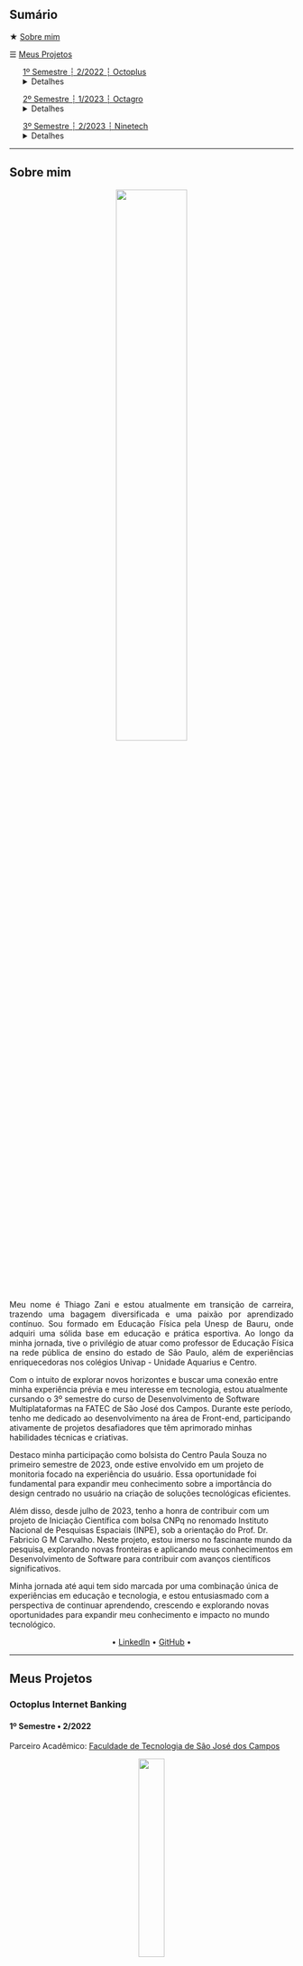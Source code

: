 <h2 id="sumario">Sumário</h2>
<p>★ <a href="#sobre">Sobre mim</a></p>
<p>☰ <a href="#projetos">Meus Projetos</a></p>
<div class="semestre1">
<ul><a href="#octoplus">1º Semestre ┆ 2/2022 ┆ Octoplus</a>
  <details>
    <summary>Detalhes</summary>
    <ul>◻️ <a href="#tecnologias-utilizadas">Tecnologias Utilizadas</a></ul>
    <ul>◻️ <a href="#contribuições-pessoais">Contribuições Pessoais</a></ul>
    <ul>◻️ <a href="#lições-aprendidas">Lições Aprendidas</a>
    <ul>◻️ <a href="#hard-skills">Hard Skills</a></ul>
    <ul>◻️ <a href="#hard-skills">Soft Skills</a></ul>
    </ul>
  </details>
</ul>
</div>
<div class="semestre2">
<ul><a href="#octagro">2º Semestre ┆ 1/2023 ┆ Octagro</a>
  <details>
    <summary>Detalhes</summary>
    <ul>◻️ <a href="#tecnologias-utilizadas-">Tecnologias Utilizadas</a></ul>
    <ul>◻️ <a href="#contribuições-pessoais-">Contribuições Pessoais</a></ul>
    <ul>◻️ <a href="#lições-aprendidas-">Lições Aprendidas</a>
    <ul>◻️ <a href="#hard-skills-">Hard Skills</a></ul>
    <ul>◻️ <a href="#hard-skills-">Soft Skills</a></ul>
    </ul>
  </details>
</ul>
</div>
</div>
<div class="semestre3">
<ul><a href="#ninetech">3º Semestre ┆ 2/2023 ┆ Ninetech</a>
  <details>
    <summary>Detalhes</summary>
    <ul>◻️ <a href="#tecnologias-utilizadas--">Tecnologias Utilizadas</a></ul>
    <ul>◻️ <a href="#contribuições-pessoais--">Contribuições Pessoais</a></ul>
    <ul>◻️ <a href="#lições-aprendidas--">Lições Aprendidas</a>
    <ul>◻️ <a href="#hard-skills--">Hard Skills</a></ul>
    <ul>◻️ <a href="#hard-skills--">Soft Skills</a></ul>
    </ul>
  </details>
</ul>
</div>
<hr>
<h2>Sobre mim</h2>
<span id="sobre">
<p align="center"><img src="./img/thiago_background_logo_400px.png
" width="50%"></img></p>
<p align="justify">
Meu nome é Thiago Zani e estou atualmente em transição de carreira, trazendo uma bagagem diversificada e uma paixão por aprendizado contínuo. Sou formado em Educação Física pela Unesp de Bauru, onde adquiri uma sólida base em educação e prática esportiva. Ao longo da minha jornada, tive o privilégio de atuar como professor de Educação Física na rede pública de ensino do estado de São Paulo, além de experiências enriquecedoras nos colégios Univap - Unidade Aquarius e Centro.

Com o intuito de explorar novos horizontes e buscar uma conexão entre minha experiência prévia e meu interesse em tecnologia, estou atualmente cursando o 3º semestre do curso de Desenvolvimento de Software Multiplataformas na FATEC de São José dos Campos. Durante este período, tenho me dedicado ao desenvolvimento na área de Front-end, participando ativamente de projetos desafiadores que têm aprimorado minhas habilidades técnicas e criativas.

Destaco minha participação como bolsista do Centro Paula Souza no primeiro semestre de 2023, onde estive envolvido em um projeto de monitoria focado na experiência do usuário. Essa oportunidade foi fundamental para expandir meu conhecimento sobre a importância do design centrado no usuário na criação de soluções tecnológicas eficientes.

Além disso, desde julho de 2023, tenho a honra de contribuir com um projeto de Iniciação Científica com bolsa CNPq no renomado Instituto Nacional de Pesquisas Espaciais (INPE), sob a orientação do Prof. Dr. Fabricio G M Carvalho. Neste projeto, estou imerso no fascinante mundo da pesquisa, explorando novas fronteiras e aplicando meus conhecimentos em Desenvolvimento de Software para contribuir com avanços científicos significativos.

Minha jornada até aqui tem sido marcada por uma combinação única de experiências em educação e tecnologia, e estou entusiasmado com a perspectiva de continuar aprendendo, crescendo e explorando novas oportunidades para expandir meu conhecimento e impacto no mundo tecnológico.
</p>

<p align="center">• <a href="https://www.linkedin.com/in/thiago-zani-1b8503249/">LinkedIn</a> • <a href="https://github.com/zani19">GitHub</a> •</p>
<hr>

<div id="octoplus">
<h2 id="projetos">Meus Projetos</h2>
<h3>Octoplus Internet Banking</h3>
<h4>1º Semestre • 2/2022 </h4>
<p align="justify">Parceiro Acadêmico: <a href="https://fatecsjc-prd.azurewebsites.net/">Faculdade de Tecnologia de São José dos Campos</a></p>
<p align="center"><img src="./img/logo_octoplus.png" width="30%"></img>
<p align="justify">

---

O projeto em foco concentra-se no desenvolvimento de um sistema de Internet Banking, com o propósito de monitorar e gerenciar operações bancárias, visando minimizar as interações presenciais.

Nossa abordagem utilizou o modelo MVC, concentrando-se na construção de uma aplicação em Flask para resolver os desafios propostos pelo cliente. Durante o desenvolvimento, aplicamos conhecimentos adquiridos em disciplinas do primeiro semestre, complementados por pesquisas extensivas fora do ambiente acadêmico. 

Nossa equipe, denominada Octoplus, adotou metodologias ágeis para a entrega de funcionalidades essenciais e para o desenvolvimento de uma interface administrativa intuitiva. Os principais atores do sistema são o cliente, o gerente de agência e o gerente geral.

Os requisitos funcionais elaborados para os clientes compreendem ações como cadastro, login, geração de extratos bancários, realização de movimentações financeiras (depósitos, saques e transferências), solicitações de atualização de dados cadastrais e fechamento de contas. Cada uma dessas ações foi planejada para gerar um comprovante correspondente, garantindo a rastreabilidade e a segurança das transações.

Este projeto representou não apenas a aplicação prática de conceitos acadêmicos, mas também a capacidade de adaptar e integrar novos conhecimentos para resolver desafios reais no mundo da programação e da engenharia de software.</p>
<p align="justify">
<br>

<h3>Tecnologias Utilizadas</h3>
<p align="justify"><a href="https://www.figma.com/">Figma:</a> para o desenvolvimento e prototipação das wireframes.</p>
<p align="justify"><a href="https://www.w3.org/standards/">HTML, CSS e JS:</a> para o desenvolvimento da página web e estilização.</p>
<p align="justify"><a href="https://flask.palletsprojects.com/en/3.0.x/">Python e Flask:</a> para a construção da lógica e requisitos solicitados pelo nosso cliente.</p>
<p align="justify"><a href="https://www.mysql.com/">MySQL:</a> como SGBD do nosso projeto.</p>
<p align="justify"><a href="https://aws.amazon.com/pt/">AWS:</a> para colocar nosso projeto rodando em nuvem.</p>
<br>

<h3>Contribuições Pessoais</h3>
<p align="justify">Desempenhando o papel de Product Owner (PO) neste projeto, minha responsabilidade principal foi garantir a compreensão precisa das necessidades do cliente e a sua tradução para o time de desenvolvimento. Minha experiência como professor e a maturidade resultante da minha trajetória profissional contribuíram significativamente para facilitar minhas funções como PO, especialmente no que se refere à comunicação e ao entendimento do produto.

Minha atuação como facilitador centralizou-se na definição clara dos requisitos do projeto, traduzindo as demandas do cliente em tarefas compreensíveis e acionáveis para a equipe de desenvolvimento. Essa responsabilidade incluiu a identificação e a especificação precisa das funcionalidades necessárias, assim como o estabelecimento de prioridades e metas alinhadas com as expectativas do cliente.

Aprofundando o entendimento do produto, mantive uma comunicação constante com a equipe de desenvolvimento, garantindo que as diretrizes fossem claras e que todas as dúvidas fossem prontamente esclarecidas. Isso envolveu a participação ativa em conversas detalhadas sobre as funcionalidades a serem implementadas, revisões de código e feedback contínuo durante todo o processo de desenvolvimento.
</p>
<br>
<h3>Lições Aprendidas</h3>
<p align="justify">O entendimento da Metodologia Ágil, particularmente através do modelo Scrum, foi uma das lições centrais. A dinâmica de sprint, reuniões diárias e retrospectivas revelou-se um método eficaz para garantir um fluxo de trabalho constante e adaptativo. Compreendi a importância de uma abordagem iterativa, permitindo ajustes contínuos com base no feedback do cliente e da equipe de desenvolvimento.

Trabalhar em equipe trouxe à tona a importância da comunicação e do respeito mútuo. A interação constante e a troca de ideias não só impulsionaram a resolução de problemas, mas também criaram um ambiente propício à inovação e ao crescimento coletivo.

A importância da documentação e do versionamento se destacou como pilares para a coesão do projeto. Manter registros detalhados das decisões tomadas, das mudanças implementadas e do progresso alcançado foi crucial para garantir a transparência e a continuidade do trabalho.

Como PO, aprendi que a função vai além de simplesmente traduzir demandas do cliente para a equipe de desenvolvimento. É preciso assumir um papel de liderança, facilitando a comunicação entre as partes envolvidas, garantindo a compreensão comum dos objetivos e assegurando que o produto final atenda às expectativas do cliente e às necessidades do usuário final.
</p>
<details>
  <summary><h3>Hard Skills</h3></summary>
  <br>
  <table align="center">
    <tr>
      <th width="300px">Tecnologia/Metodologia</th>
      <th width="300px">Classificação</th>
    </tr>
    <tr>
      <td>Python/Flask</td>
      <td>★★☆☆☆</td>
    </tr>
    <tr>
      <td>JavaScript</td>
      <td>★☆☆☆☆</td>
    </tr>
    <tr>
      <td>HTML/CSS</td>
      <td>★★★★★</td>
    </tr>
    <tr>
      <td>MYSQL</td>
      <td>★★★★☆</td>
    </tr>
    <tr>
      <td>AWS</td>
      <td>★★★★☆</td>
    </tr>
  </table>
</details>

<details>
<summary><h3>Soft Skills</h3></summary>
  <br>
  <table align="center">
    <tr>
      <th width="300px">PACER</th>
      <th width="300px">Classificação</th>
    </tr>
    <tr>
      <td>Proatividade</td>
      <td>★★★★☆</td>
    </tr>
    <tr>
      <td>Autonomia</td>
      <td>★★★☆☆</td>
    </tr>
    <tr>
      <td>Colaboração</td>
      <td>★★★☆☆</td>
    </tr>
    <tr>
      <td>Entrega de Resultados</td>
      <td>★★★★★</td>
    </tr>
  </table>
</details>
<br>

<p><a href="#sumario">Voltar ao início</a></p>
</div>
<hr>

<div id="octagro">
<h3>Octagro 🌾 ERP de Inspeção de entrada para controle de recebimento de grãos</h3>
<h4>2º Semestre • 1/2023</h4>
<p align="justify">Parceiro Acadêmico: <a href="https://www.jaia.software">Jaia Software</a></p>
<p align="center"><img src="./img/logo_octagro.png" width="30%"></img>
<p align="justify">
Em parceria com a empresa Jaia Software, nosso objetivo primordial foi aprimorar o controle do recebimento de grãos na agroindústria. Identificamos a necessidade de superar os obstáculos presentes nesse processo, que carece de critérios rigorosos de aprovação e relatórios abrangentes para otimizar a eficiência operacional.

O principal foco foi mitigar as dificuldades associadas à ausência de um sistema centralizado para inspeção de entrada. Essa lacuna impacta a segurança, qualidade, manutenção e gerenciamento de riscos. Para isso, nos comprometemos a desenvolver um sistema dedicado à "Inspeção de Entrada", visando não apenas um desafio técnico, mas também a compreensão abrangente do processo de recebimento de grãos.

Nossa solução foi elaborada com base nas necessidades específicas do processo, incorporando funcionalidades essenciais para uma verificação minuciosa e rigorosa dos grãos no momento de sua entrada na empresa. Isso envolveu diferentes etapas de validação realizadas por usuários distintos, visando garantir precisão e eficiência no processo.

No âmbito do sistema desenvolvido, criamos distintas funções para os usuários envolvidos. O Recebedor foi designado para efetuar a entrada dos grãos, enquanto o Analista verificava a documentação e procedimentos realizados de maneira precisa. O Aprovador, por sua vez, finalizava a entrada e o Administrador possuía permissões amplas, podendo executar todas as ações anteriores e também criar novos usuários para o ERP.
</p>
<h3 id="tecnologias-utilizadas-">Tecnologias Utilizadas</h3>
<p align="justify"><a href="https://www.figma.com/">Figma:</a> para o desenvolvimento e prototipação das wireframes.</p>
<p align="justify"><a href="https://react.dev/">React e Module CSS:</a> para o desenvolvimento da página web e estilização.</p>
<p align="justify"><a href="https://nodejs.org/en">JavaScript, Node e Express:</a> para a construção da lógica e requisitos solicitados pelo nosso cliente.</p>
<p align="justify"><a href="https://www.mysql.com/">MySQL:</a> como SGBD do nosso projeto.</p>
<br>
<h3>Contribuições Pessoais </h3>
<p align="justify">
Em parceria com meu colega Jean Lucas, concentrei meus esforços no desenvolvimento do protótipo inicial do projeto. Após sua aprovação pelo cliente na primeira semana, nossa equipe não precisou realizar alterações significativas ao longo das 4 sprints. Fui responsável pela concepção e implementação do sistema dedicado ao Administrador e Analista, assumindo a liderança nesses aspectos do sistema.

Minha principal área de atuação foi no front-end do projeto, utilizando o framework React. Durante a construção, foquei na criação de componentes reutilizáveis, utilizando os conceitos fundamentais do React, como a criação de componentes funcionais e de classe. Esses componentes foram desenvolvidos visando a modularidade e a facilidade de manutenção do código, garantindo uma estrutura flexível e escalável para o sistema.

Uma das contribuições específicas foi a formatação do projeto utilizando grid por meio do CSS, proporcionando uma organização eficiente do layout e uma interface intuitiva para os usuários. Esta abordagem trouxe consistência visual e uma experiência aprimorada ao navegar pelo sistema.

O comprometimento com o front-end envolveu não apenas a construção dos elementos visuais, mas também o foco na usabilidade e na interatividade dos componentes desenvolvidos. A responsabilidade de assegurar uma experiência de usuário coesa e intuitiva foi central durante todo o processo de criação.

Minha atuação no projeto foi fundamental para o sucesso do front-end, garantindo que a interface do usuário atendesse aos requisitos do cliente e oferecesse uma experiência fluida e eficiente.
<br>
<h3>Lições Aprendidas </h3>
<p align="justify">Minha participação nesse projeto foi marcada por desafios enriquecedores. Trabalhei na criação de um protótipo navegável utilizando o Figma, além de liderar o design e o desenvolvimento front-end, especialmente com React e JavaScript. Investi tempo em pesquisas para compreender o contexto do projeto, aprimorando meu entendimento do setor agroindustrial. Aprofundei minha familiaridade com React e JavaScript, fundamentais para a construção de interfaces dinâmicas e eficientes. A boa comunicação na equipe foi crucial, permitindo alinhamento constante e troca de feedback para garantir o progresso contínuo do projeto. Essas experiências ampliaram não apenas meu conhecimento técnico, mas também minha compreensão sobre a importância da colaboração, pesquisa e comunicação no desenvolvimento de soluções impactantes.</p>

<details>
  <summary><h3>Hard Skills </h3></summary>
  <br>
  <table align="center">
    <tr>
      <th width="300px">Tecnologia/Metodologia</th>
      <th width="300px">Classificação</th>
    </tr>
    <tr>
      <td>React</td>
      <td>★★★★☆</td>
    </tr>
    <tr>
      <td>NodeJs</td>
      <td>★★★★☆</td>
    </tr>
    <tr>
      <td>JavaScript</td>
      <td>★★★★☆</td>
    </tr>
    <tr>
      <td>HTML/CSS</td>
      <td>★★★★★</td>
    </tr>
    <tr>
      <td>Jira</td>
      <td>★★★★☆</td>
    </tr>
    <tr>
      <td>Figma</td>
      <td>★★★★★</td>
    </tr>
    <tr>
      <td>MYSQL</td>
      <td>★★★★☆</td>
    </tr>
  </table>
</details>

<details>
<summary><h3>Soft Skills </h3></summary>
  <br>
  <table align="center">
    <tr>
      <th width="300px">PACER</th>
      <th width="300px">Classificação</th>
    </tr>
     <tr>
      <td>Proatividade</td>
      <td>★★★★☆</td>
    </tr>
    <tr>
      <td>Autonomia</td>
      <td>★★★★☆</td>
    </tr>
    <tr>
      <td>Colaboração</td>
      <td>★★★★★</td>
    </tr>
    <tr>
      <td>Entrega de Resultados</td>
      <td>★★★★☆</td>
    </tr>
  </table>
</details>
<br>
<br>
</div>
<br>
<p><a href="#sumario">Voltar ao início</a></p>
<hr>
<div id="ninetech">
<h3>Ninetech - Software de Gestão de Times de Projetos Complexos</h3>
<h4>3º Semestre • 2/2023</h4>
<p align="justify">Parceiro Acadêmico: <a href="https://www.siatt.com.br/siatt/">SIATT</a></p>
<p align="center"><img src="./img/9tech-logo.png" width="30%"></img>
<p align="justify">
  Esta iniciativa consiste no desenvolvimento de um software que simplifica a gestão de equipes multidisciplinares em projetos complexos. Criado para atender a empresa parceira Siatt, atuante no setor armamentista, o sistema se destaca pelo uso de metodologias consolidadas, como o IPDT (Integrated Product Development Team) e o WBS (Work Breakdown Structure). Estas metodologias estruturam equipes para o desenvolvimento de projetos complexos. O Sistema de Gerenciamento de Times para Projetos Complexos oferece soluções abrangentes, permitindo tanto o gerenciamento macro quanto micro dos projetos estratégicos da Siatt, proporcionando uma flexibilidade essencial para lidar com a complexidade inerente a esses empreendimentos.
</p>
<h3>Tecnologias Utilizadas </h3>
<p align="justify"><a href="https://www.figma.com/">Figma:</a> para o desenvolvimento e prototipação das wireframes.</p>
<p align="justify"><a href="https://react.dev/">React e Sass:</a> para o desenvolvimento da página web e estilização.</p>
<p align="justify"><a href="https://nodejs.org/en">Java, com Spring Boot:</a> para a construção da lógica e requisitos solicitados pelo nosso cliente.</p>
<p align="justify"><a href="https://www.mysql.com/">MySQL:</a> como SGBD do nosso projeto.</p>
<br>
<h3>Contribuições Pessoais </h3>
<p align="justify">
Durante o projeto, desempenhei o papel crucial de desenvolvedor FrontEnd, assumindo a responsabilidade pela criação e implementação das diversas telas do sistema. Meu foco foi não apenas na concepção visual, mas também na integração cuidadosa entre o FrontEnd e o BackEnd, assegurando uma experiência de usuário coesa e funcional. Ao longo das sprints, liderei a criação de telas, resolvendo erros iniciais, realizando a integração entre camadas, além de implementar validações e gerenciar os usuários. Utilizei o React como principal estrutura do projeto e apliquei técnicas de estilização com CSS, garantindo uma interface responsiva e atraente para os usuários. Essas contribuições foram fundamentais para a entrega de um sistema robusto e intuitivo, alinhado às necessidades da empresa e dos usuários finais.</p>
<br>
<h3>Lições Aprendidas </h3>
<p align="justify">
  Durante o processo, enfrentamos desafios significativos que proporcionaram aprendizados valiosos. A falta de comunicação resultou em atrasos nas entregas, agravados pela saída de peças fundamentais da equipe, o que exigiu uma reestruturação para manter o projeto em andamento. A demora inicial no entendimento do projeto destacou a importância da clareza nas expectativas e na documentação para uma execução eficaz. A autonomia concedida para criar páginas e corrigir erros foi uma oportunidade valiosa, permitindo o desenvolvimento de habilidades de resolução de problemas e inovação. Esses desafios fortaleceram a equipe, enfatizando a importância da comunicação contínua, do planejamento e da adaptação ágil diante de obstáculos inesperados.
</p>

<details>
  <summary><h3>Hard Skills </h3></summary>
  <br>
  <table align="center">
    <tr>
      <th width="300px">Tecnologia/Metodologia</th>
      <th width="300px">Classificação</th>
    </tr>
    <tr>
      <td>React</td>
      <td>★★★★★</td>
    </tr>
    <tr>
      <td>Java</td>
      <td>★☆☆☆☆</td>
    </tr>
    <tr>
      <td>JavaScript</td>
      <td>★★★★★</td>
    </tr>
    <tr>
      <td>HTML/CSS</td>
      <td>★★★★★</td>
    </tr>
    <tr>
      <td>Jira</td>
      <td>★★★★★</td>
    </tr>
    <tr>
      <td>Figma</td>
      <td>★★★★★</td>
    </tr>
    <tr>
      <td>MYSQL</td>
      <td>★★★★★</td>
    </tr>
    <tr>
      <td>Spring</td>
      <td>★☆☆☆☆</td>
    </tr>    
  </table>
</details>

<details>
<summary><h3>Soft Skills </h3></summary>
  <br>
  <table align="center">
    <tr>
      <th width="300px">PACER</th>
      <th width="300px">Classificação</th>
    </tr>
     <tr>
      <td>Proatividade</td>
      <td>★★★★★</td>
    </tr>
    <tr>
      <td>Autonomia</td>
      <td>★★★★★</td>
    </tr>
    <tr>
      <td>Colaboração</td>
      <td>★★★☆☆</td>
    </tr>
    <tr>
      <td>Entrega de Resultados</td>
      <td>★★★★☆</td>
    </tr>
  </table>
</details>
<br>
<br>
</div>
<br>
<p><a href="#sumario">Voltar ao início</a></p>
